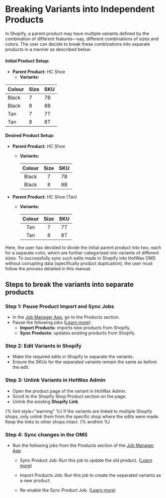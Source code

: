 # Breaking Variants into Independent Products

In Shopify, a parent product may have multiple variants defined by the combination of different features—say, different combinations of sizes and colors. The user can decide to break these combinations into separate products in a manner as described below:

#### Initial Product Setup:

- **Parent Product:** HC Shoe
  - **Variants:**

<div align="center">

| Colour | Size | SKU  |
|------|----|----|
| Black  |  7   |  7B  |
| Black  |  8   |  8B  |
| Tan    |  7   |  7T  |
| Tan    |  8   |  8T  |

</div>



#### Desired Product Setup:

- **Parent Product:** HC Shoe
  - **Variants:**
    <div align="center">

    | Colour | Size | SKU  |
    |:------:|:----:|:----:|
    | Black  |  7   |  7B  |
    | Black  |  8   |  8B  |

    </div>

- **Parent Product:** HC Shoe (Tan)
  - **Variants:**
    <div align="center">

    | Colour | Size | SKU  |
    |:------:|:----:|:----:|
    | Tan    |  7   |  7T  |
    | Tan    |  8   |  8T  |

    </div>

Here, the user has decided to divide the initial parent product into two, each for a separate color, which are further categorized into variants of different sizes. To successfully sync such edits made in Shopify into HotWax OMS without corrupting data (specifically product duplication), the user must follow the process detailed in this manual.

## Steps to break the variants into separate products

### Step 1: Pause Product Import and Sync Jobs

- In the [Job Manager App](https://job-manager.hotwax.io/product), go to the Products section.
- Pause the following jobs ([Learn more](https://docs.hotwax.co/documents/retail-operations/workflow/job-manager/job-details#run-now:~:text=last%2010%20records.-,Job%20actions,-Skip)):
   - **Import Products:** imports new products from Shopify.
   - **Sync Products:** updates existing products from Shopify.

### Step 2: Edit Variants in Shopify

- Make the required edits in Shopify to separate the variants.
- Ensure the SKUs for the separated variants remain the same as before the edit.

### Step 3: Unlink Variants in HotWax Admin

- Open the product page of the variant in HotWax Admin.
- Scroll to the Shopify Shop Product section on the page.
- Unlink the existing **Shopify Link**.


{% hint style="warning" %}
If the variants are linked to multiple Shopify shops, only unlink them from the specific shop where the edits were made. Keep the links to other shops intact.
{% endhint %}

### Step 4: Sync changes in the OMS

- Run the following jobs from the Products section of the [Job Manager App](https://job-manager.hotwax.io/product)

    - Sync Product Job: Run this job to update the old product. ([Learn more](https://docs.hotwax.co/documents/retail-operations/workflow/job-manager/job-details#run-now:~:text=from%20running%20further.-,Run%20now,-Trigger%20a%20job))
    
    - Import Products Job: Run this job to create the separated variants as a new product.
    
    - Re-enable the Sync Product Job. ([Learn more](https://docs.hotwax.co/documents/retail-operations/workflow/job-manager/job-details#:~:text=is%20pending%20execution.-,How%20to%20schedule%20a%20job%3F,-Things%20to%20remember))
